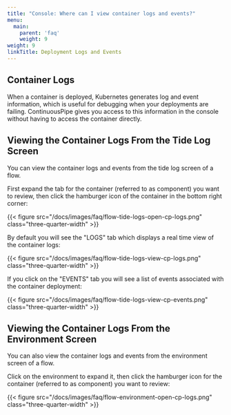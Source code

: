 ```yaml
---
title: "Console: Where can I view container logs and events?"
menu:
  main:
    parent: 'faq'
    weight: 9
weight: 9
linkTitle: Deployment Logs and Events
---
```


## Container Logs

When a container is deployed, Kubernetes generates log and event information, which is useful for debugging when your deployments are failing. ContinuousPipe gives you access to this information in the console without having to access the container directly.

## Viewing the Container Logs From the Tide Log Screen

You can view the container logs and events from the tide log screen of a flow.

First expand the tab for the container (referred to as component) you want to review, then click the hamburger icon of the container in the bottom right corner:

{{< figure src="/docs/images/faq/flow-tide-logs-open-cp-logs.png" class="three-quarter-width" >}}

By default you will see the "LOGS" tab which displays a real time view of the container logs:

{{< figure src="/docs/images/faq/flow-tide-logs-view-cp-logs.png" class="three-quarter-width" >}}

If you click on the "EVENTS" tab you will see a list of events associated with the container deployment:

{{< figure src="/docs/images/faq/flow-tide-logs-view-cp-events.png" class="three-quarter-width" >}}

## Viewing the Container Logs From the Environment Screen

You can also view the container logs and events from the environment screen of a flow.

Click on the environment to expand it, then click the hamburger icon for the container (referred to as component) you want to review:

{{< figure src="/docs/images/faq/flow-environment-open-cp-logs.png" class="three-quarter-width" >}}
